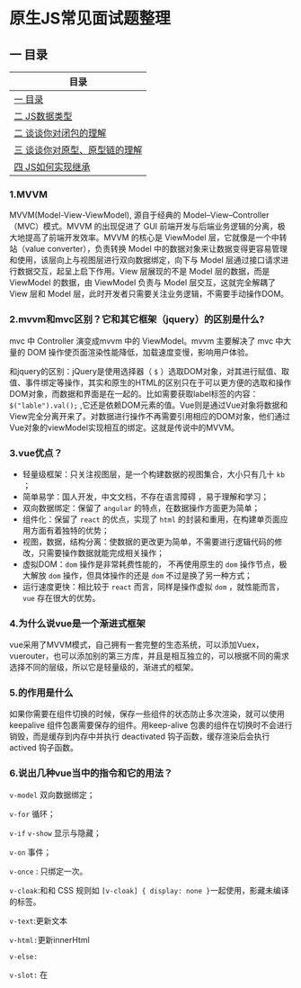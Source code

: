 原生JS常见面试题整理
===


## <a name="chapter-one" id="chapter-one"></a>一 目录

| 目录 |
| --- |
| [一 目录](#chapter-one) |
| <a name="catalog-chapter-two" id="catalog-chapter-two"></a>[二 JS数据类型](#chapter-two) |
| <a name="catalog-chapter-three" id="catalog-chapter-three"></a>[二 谈谈你对闭包的理解](#chapter-three) |
| <a name="catalog-chapter-four" id="catalog-chapter-four"></a>[三 谈谈你对原型、原型链的理解](#chapter-four) |
| <a name="catalog-chapter-five" id="catalog-chapter-five"></a>[四 JS如何实现继承](#chapter-five) |








### <a name="chapter-one" id="chapter-one"></a>1.MVVM

MVVM(Model-View-ViewModel), 源自于经典的 Model–View–Controller（MVC）模式。MVVM 的出现促进了 GUI 前端开发与后端业务逻辑的分离，极大地提高了前端开发效率。MVVM 的核心是 ViewModel 层，它就像是一个中转站（value converter），负责转换 Model 中的数据对象来让数据变得更容易管理和使用，该层向上与视图层进行双向数据绑定，向下与 Model 层通过接口请求进行数据交互，起呈上启下作用。View 层展现的不是 Model 层的数据，而是 ViewModel 的数据，由 ViewModel 负责与 Model 层交互，这就完全解耦了 View 层和 Model 层，此时开发者只需要关注业务逻辑，不需要手动操作DOM。

### <a name="chapter-two" id="chapter-two"></a>2.mvvm和mvc区别？它和其它框架（jquery）的区别是什么?

mvc 中 Controller 演变成mvvm 中的 ViewModel。mvvm 主要解决了 mvc 中大量的 DOM 操作使页面渲染性能降低，加载速度变慢，影响用户体验。 

和jquery的区别：jQuery是使用选择器（ `$` ）选取DOM对象，对其进行赋值、取值、事件绑定等操作，其实和原生的HTML的区别只在于可以更方便的选取和操作DOM对象，而数据和界面是在一起的。比如需要获取label标签的内容：`$("lable").val();` ,它还是依赖DOM元素的值。Vue则是通过Vue对象将数据和View完全分离开来了。对数据进行操作不再需要引用相应的DOM对象，他们通过Vue对象的viewModel实现相互的绑定。这就是传说中的MVVM。

### <a name="chapter-three" id="chapter-three"></a>3.vue优点？

- 轻量级框架：只关注视图层，是一个构建数据的视图集合，大小只有几十 `kb` ；
- 简单易学：国人开发，中文文档，不存在语言障碍 ，易于理解和学习；
- 双向数据绑定：保留了 `angular` 的特点，在数据操作方面更为简单；
- 组件化：保留了 `react` 的优点，实现了 `html` 的封装和重用，在构建单页面应用方面有着独特的优势；
- 视图，数据，结构分离：使数据的更改更为简单，不需要进行逻辑代码的修改，只需要操作数据就能完成相关操作；
- 虚拟DOM：`dom` 操作是非常耗费性能的， 不再使用原生的 `dom` 操作节点，极大解放 `dom` 操作，但具体操作的还是 `dom` 不过是换了另一种方式；
- 运行速度更快：相比较于 `react` 而言，同样是操作虚拟 `dom` ，就性能而言， `vue` 存在很大的优势。

### <a name="chapter-four" id="chapter-four"></a>4.为什么说vue是一个渐进式框架

vue采用了MVVM模式，自己拥有一套完整的生态系统，可以添加Vuex，vuerouter，也可以添加别的第三方库，并且是相互独立的，可以根据不同的需求选择不同的层级，所以它是轻量级的，渐进式的框架。

### <a name="chapter-five" id="chapter-five"></a>5.<keep-alive>的作用是什么

如果你需要在组件切换的时候，保存一些组件的状态防止多次渲染，就可以使用 keepalive 组件包裹需要保存的组件。用keep-alive 包裹的组件在切换时不会进行销毁，而是缓存到内存中并执行
deactivated 钩子函数，缓存渲染后会执行 actived 钩子函数。

### <a name="chapter-six" id="chapter-six"></a>6.说出几种vue当中的指令和它的用法？

`v-model` 双向数据绑定；

`v-for` 循环；

`v-if` `v-show` 显示与隐藏；

`v-on` 事件；

`v-once` : 只绑定一次。

`v-cloak`:和和 CSS 规则如 `[v-cloak] { display: none }`一起使用，影藏未编译的标签。

`v-text`:更新文本

`v-html:`更新innerHtml

`v-else:`

`v-slot:` 在<template> 中使用插槽

`v-pre:`  显示标签，跳过没有指令的节点，加快编译。

`v-bind:` 动态绑定多个值

---
